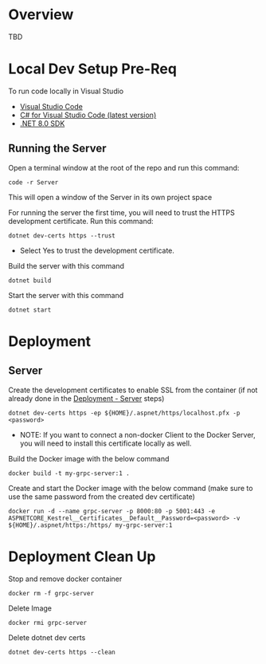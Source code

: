 # Overview
TBD

# Local Dev Setup Pre-Req
To run code locally in Visual Studio
- [Visual Studio Code](https://code.visualstudio.com/download)
- [C# for Visual Studio Code (latest version)](https://marketplace.visualstudio.com/items?itemName=ms-dotnettools.csharp)
- [.NET 8.0 SDK](https://dotnet.microsoft.com/download/dotnet/8.0)

## Running the Server
Open a terminal window at the root of the repo and run this command:
```
code -r Server
```
This will open a window of the Server in its own project space


For running the server the first time, you will need to trust the HTTPS development certificate. Run this command:
```
dotnet dev-certs https --trust
```
- Select Yes to trust the development certificate.

Build the server with this command
```
dotnet build
```

Start the server with this command
```
dotnet start
```

# Deployment
## Server
Create the development certificates to enable SSL from the container (if not already done in the [Deployment - Server](../Client/README.md#deployment) steps)
```
dotnet dev-certs https -ep ${HOME}/.aspnet/https/localhost.pfx -p <password>
```
- NOTE: If you want to connect a non-docker Client to the Docker Server, you will need to install this certificate locally as well. 

Build the Docker image with the below command
```
docker build -t my-grpc-server:1 . 
```

Create and start the Docker image with the below command (make sure to use the same password from the created dev certificate)
```
docker run -d --name grpc-server -p 8000:80 -p 5001:443 -e ASPNETCORE_Kestrel__Certificates__Default__Password=<password> -v ${HOME}/.aspnet/https:/https/ my-grpc-server:1
```

# Deployment Clean Up
Stop and remove docker container
```
docker rm -f grpc-server
```

Delete Image
```
docker rmi grpc-server
```

Delete dotnet dev certs
```
dotnet dev-certs https --clean
```